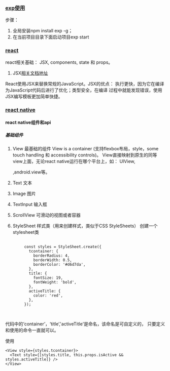 ### [exp使用](https://expo.io/learn)
步骤：
1.  全局安装npm install exp -g；
2. 在当前项目目录下面启动项目exp start

### [react](https://reactjs.org/tutorial/tutorial.html)

 react相关基础： JSX, components, state 和 props。

   1. JSX[相关文档地址](http://www.css88.com/react/docs/jsx-in-depth.html)

React使用JSX来替换常规的JavaScript。JSX的优点：
执行更快，因为它在编译为JavaScript代码后进行了优化；类型安全，在编译
过程中就能发现错误，使用JSX编写模板更加简单快捷。



### [react native](http://facebook.github.io/react-native/docs/tutorial.html)
    
#### react native组件和api

##### 基础组件
1. View   最基础的组件
  View is a container (支持flexbox布局，style，some touch handling 和
  accessibility controls)。
  View直接映射到原生的同等view上面，无论react native运行在哪个平台上，如：
  UIView,<div>,android.view等。

2. Text   文本
3. Image  图片
4. TextInput    输入框
5. ScrollView   可滑动的视图或者容器
6. StyleSheet   样式类（用来创建样式，类似于CSS StyleSheets）
   创建一个stylesheet类

	<pre>
      <code>
	    const styles = StyleSheet.create({
		  tcontainer: {
		    borderRadius: 4,
		    borderWidth: 0.5,
		    borderColor: '#d6d7da',
		  },
		  title: {
		    fontSize: 19,
		    fontWeight: 'bold',
		  },
		  activeTitle: {
		    color: 'red',
		  },
		});
      </code>
	</pre>
	

代码中的‘container’，‘title’,'activeTitle'是命名，该命名是可自定义的，
只要定义和使用的命令一直就可以。

   使用

	<View style={styles.tcontainer}>
	  <Text style={[styles.title, this.props.isActive && styles.activeTitle]} />
	</View>








   